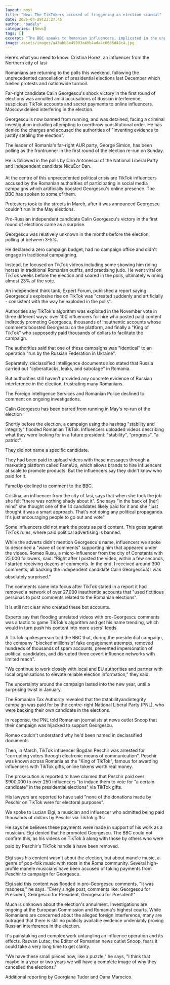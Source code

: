 ```yaml
---
layout: post
title: "New: The TikTokers accused of triggering an election scandal"
date: 2025-04-29T23:27:45
author: "badely"
categories: [News]
tags: []
excerpt: "The BBC speaks to Romanian influencers, implicated in the unprecedented cancellation of an EU election"
image: assets/images/a43abb3e45903a49b4ada4c6665d48c4.jpg
---
```


Here’s what you need to know: Cristina Horez, an influencer from the Northern city of Iasi 

Romanians are returning to the polls this weekend, following the unprecedented cancellation of presidential elections last December which fuelled protests and nationwide turmoil.

Far-right candidate Calin Georgescu's shock victory in the first round of elections was annulled amid accusations of Russian interference, suspicious TikTok accounts and secret payments to online influencers. Moscow denied interfering in the election.

Georgescu is now banned from running, and was detained, facing a criminal investigation including attempting to overthrow constitutional order. He has denied the charges and accused the authorities of "inventing evidence to justify stealing the election".

The leader of Romania's far-right AUR party, George Simion, has been polling as the frontrunner in the first round of the election re-run on Sunday.

He is followed in the polls by Crin Antonescu of the National Liberal Party and independent candidate NicuÈor Dan.

At the centre of this unprecedented political crisis are TikTok influencers accused by the Romanian authorities of participating in social media campaigns which artificially boosted Georgescu's online presence. The BBC has spoken to some of them.

Protesters took to the streets in March, after it was announced Georgescu couldn't run in the May elections. 

Pro-Russian independent candidate Calin Georgescu's victory in the first round of elections came as a surprise.

Georgescu was relatively unknown in the months before the election, polling at between 3-5%. 

He declared a zero campaign budget, had no campaign office and didn't engage in traditional campaigning. 

Instead, he focused on TikTok videos including some showing him riding horses in traditional Romanian outfits, and practising judo. He went viral on TikTok weeks before the election and soared in the polls, ultimately winning almost 23% of the vote.

An independent think tank, Expert Forum, published a report saying Georgescu's explosive rise on TikTok was "created suddenly and artificially - consistent with the way he exploded in the polls".

Authorities say TikTok's algorithm was exploited in the November vote in three different ways: over 100  influencers for hire who posted paid content indirectly promoting Georgescu, thousands of inauthentic accounts whose comments boosted Georgescu on the platform, and finally a "King of TikTok" who supposedly paid thousands of dollars to facilitate the campaign.

The authorities said that one of these campaigns was "identical" to an operation "run by the Russian Federation in Ukraine".

Separately, declassified intelligence documents also stated that Russia carried out "cyberattacks, leaks, and sabotage" in Romania.

But authorities still haven't provided any concrete evidence of Russian interference in the election, frustrating many Romanians. 

The Foreign Intelligence Services and Romanian Police declined to comment on ongoing investigations.

Calin Georgescu has been barred from running in May's re-run of the election

Shortly before the election, a campaign using the hashtag "stability and integrity" flooded Romanian TikTok. Influencers uploaded videos describing what they were looking for in a future president: "stability", "progress", "a patriot". 

They did not name a specific candidate.

They had been paid to upload videos with these messages through a marketing platform called FameUp, which allows brands to hire influencers at scale to promote products. But the influencers say they didn't know who paid for it. 

FameUp declined to comment to the BBC.

Cristina, an influencer from the city of Iasi, says that when she took the job she felt "there was nothing shady about it". She says "in the back of [her] mind" she thought one of the 14 candidates likely paid for it and she "just thought it was a smart approach. That's not doing any political propaganda. It's just encouraging people to go out and vote".

Some influencers did not mark the posts as paid content. This goes against TikTok rules, where paid political advertising is banned.

While the adverts didn't mention Georgescu's name, influencers we spoke to described a "wave of comments" supporting him that appeared under the videos. Romeo Rusu, a micro-influencer from the city of Constanta with 25,000 followers, said: "Right after I posted the video, within a few seconds, I started receiving dozens of comments. In the end, I received around 300 comments, all backing the independent candidate Calin Georgescuâ¦ I was absolutely surprised."

The comments came into focus after TikTok stated in a report it had removed a network of over 27,000 inauthentic accounts that "used fictitious personas to post comments related to the Romanian elections".

It is still not clear who created these bot accounts.

Experts say that flooding unrelated videos with pro-Georgescu comments was a tactic to game TikTok's algorithm and get his name trending, which would in turn push his content into more users' feeds.

A TikTok spokesperson told the BBC that, during the presidential campaign, the company "blocked millions of fake engagement attempts, removed hundreds of thousands of spam accounts, prevented impersonation of political candidates, and disrupted three covert influence networks with limited reach".

"We continue to work closely with local and EU authorities and partner with local organisations to elevate reliable election information," they said.

The uncertainty around the campaign lasted into the new year, until a surprising twist in January. 

The Romanian Tax Authority revealed that the #stabilityandintegrity campaign was paid for by the centre-right National Liberal Party (PNL), who were backing their own candidate in the elections. 

In response, the PNL told Romanian journalists at news outlet Snoop that their campaign was hijacked to support Georgescu.

Romeo couldn't understand why he'd been named in declassified documents

Then, in March, TikTok influencer Bogdan Peschir was arrested for "corrupting voters through electronic means of communication". Peschir was known across Romania as the "King of TikTok", famous for awarding influencers with TikTok gifts, online tokens worth real money.

The prosecution is reported to have claimed that Peschir paid over $900,000 to over 250 influencers "to induce them to vote for "a certain candidate" in the presidential elections" via TikTok gifts. 

His lawyers are reported to have said "none of the donations made by Peschir on TikTok were for electoral purposes".

We spoke to Lucian Elgi, a musician and influencer who admitted being paid thousands of dollars by Peschir via TikTok gifts. 

He says he believes these payments were made in support of his work as a musician. Elgi denied that he promoted Georgescu. The BBC could not confirm this, as his videos on TikTok â along with those by others who were paid by Peschir's TikTok handle â have been removed.

Elgi says his content wasn't about the election, but about manele music, a genre of pop-folk music with roots in the Roma community.  Several high-profile manele musicians have been accused of taking payments from Peschir to campaign for Georgescu.

Elgi said this content was flooded in pro-Georgescu comments. "It was madness," he says. "Every single post, comments like: Georgescu for President, Georgescu for President, Georgescu for President!"

Much is unknown about the election's annulment. Investigations are ongoing at the European Commission and Romania's highest courts. While Romanians are concerned about the alleged foreign interference, many are outraged that there is still no publicly available evidence undeniably proving Russian interference in the election.

It's painstaking and complex work untangling an influence operation and its effects. Razvan Lutac, the Editor of Romanian news outlet Snoop, fears it could take a very long time to get clarity.

"We have these small pieces now, like a puzzle," he says, "I think that maybe in a year or two years we will have a complete image of why they cancelled the elections."

Additional reporting by Georgiana Tudor and Oana Marocico.

